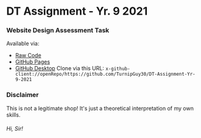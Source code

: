 # DT Assignment - Yr. 9 2021
### Website Design Assessment Task
Available via:
* [Raw Code](https://github.com/TurnipGuy30/DT-Assignment-Yr-9-2021/tree/main/Site%20Files)
* [GitHub Pages](https://turnipguy30.github.io/DT-Assignment-Yr-9-2021/Site%20Files/index.html)
* [GitHub Desktop](https://desktop.github.com/) Clone via this URL:
 `x-github-client://openRepo/https://github.com/TurnipGuy30/DT-Assignment-Yr-9-2021`
### Disclaimer
This is not a legitimate shop! It's just a theoretical interpretation of my own skills.
###### Hi, Sir!